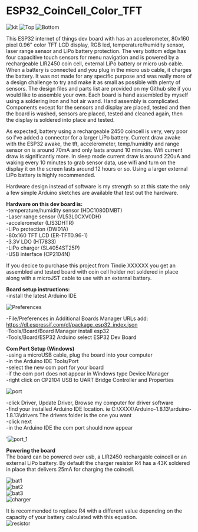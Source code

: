 # ESP32_CoinCell_Color_TFT
![kit](https://user-images.githubusercontent.com/4991664/97461608-ab616e80-191c-11eb-923d-81e30eafeb2a.jpg)
![Top](https://user-images.githubusercontent.com/4991664/97198353-75da4b00-178d-11eb-99a8-423e4afa3d99.png)
![Bottom](https://user-images.githubusercontent.com/4991664/97198461-930f1980-178d-11eb-9ccb-2a1128894bd0.png)

This ESP32 internet of things dev board with has an accelerometer, 80x160 pixel 0.96" color TFT LCD display, RGB led, temperature/humidity sensor, laser range sensor and LiPo battery protection. The very bottom edge has four capacitive touch sensors for menu navigation and is powered by a rechargeable LIR2450 coin cell, external LiPo battery or micro usb cable. When a battery is connected and you plug in the micro usb cable, it charges the battery. It was not made for any specific purpose and was really more of a design challenge to try and make it as small as possible with plenty of sensors. The design files and parts list are provided on my Github site if you would like to assemble your own. Each board is hand assembled by myself using a soldering iron and hot air wand. Hand assembly is complicated. Components except for the sensors and display are placed, tested and then the board is washed, sensors are placed, tested and cleaned again, then the display is soldered into place and tested.

As expected, battery using a rechargeable 2450 coincell is very, very poor so I've added a connector for a larger LiPo battery. Current draw awake with the ESP32 awake, the tft, accelerometer, temp/humidity and range sensor on is around 70mA and only lasts around 10 minutes. Wifi current draw is significantly more. In sleep mode current draw is around 220uA and waking every 10 minutes to grab sensor data, use wifi and turn on the display it on the screen lasts around 12 hours or so. Using a larger external LiPo battery is highly recommended.

Hardware design instead of software is my strength so at this state the only a few simple Arduino sketches are available that test out the hardware.

**Hardware on this dev board is:<br/>**
-temperature/humidity sensor (HDC1080DMBT)<br/>
-Laser range sensor (VL53L0CXV0DH)<br/>
-accelerometer (LIS3DHTR)<br/>
-LiPo protection (DW01A)<br/>
-80x160 TFT LCD (ER-TFT0.96-1)<br/>
-3.3V LDO (HT7833)<br/>
-LiPo charger (SL4054ST25P)<br/>
-USB interface (CP2104N)<br/>

If  you decice to purchase this project from Tindie XXXXXX you get an assembled and tested board with coin cell holder not soldered in place along with a microJST cable to use with an external battery.

**Board setup instructions:<br/>**
-install the latest Arduino IDE<br/>

![Preferences](https://user-images.githubusercontent.com/4991664/97713183-4170d280-1a9e-11eb-82ad-8573fa191bb2.png)<br/>


-File/Preferences in Additional Boards Manager URLs add: https://dl.espressif.com/dl/package_esp32_index.json<br/>
-Tools/Board/Board Manager install esp32<br/>
-Tools/Board/ESP32 Arduino select ESP32 Dev Board

**Com Port Setup (Windows)<br/>**
-using a microUSB cable, plug the board into your computer<br/>
-in the Arduino IDE Tools/Port<br/>
-select the new com port for your board<br/>
-if the com port does not appear in Windows type Device Manager<br/>
-right click on CP2104 USB to UART Bridge Controller and Properties<br/>


![port](https://user-images.githubusercontent.com/4991664/97712525-500aba00-1a9d-11eb-99e5-8d06dfd3c323.png)<br/>


-click Driver, Update Driver, Browse my computer for driver software<br/>
-find your installed Arduino IDE location. ie C:\XXXX\Arduino-1.8.13\arduino-1.8.13\drivers The drivers folder is the one you want<br/>
-click next<br/>
-in the Arduino IDE the com port should now appear<br/>


'![port_1](https://user-images.githubusercontent.com/4991664/97712616-70d30f80-1a9d-11eb-9eb3-bb4c536409b7.png)<br/>

**Powering the board<br/>**
The board can be powered over usb, a LIR2450 rechargable coincell or an external LiPo battery. By default the charger resistor R4 has a 43K soldered in place that delivers 25mA for charging the coincell.<br/>

![bat1](https://user-images.githubusercontent.com/4991664/97786295-537b6f80-1b89-11eb-98f8-4ae383f3db22.jpg)<br/>
![bat2](https://user-images.githubusercontent.com/4991664/97786292-52e2d900-1b89-11eb-8338-011f999aaecd.jpg)<br/>
![bat3](https://user-images.githubusercontent.com/4991664/97786293-537b6f80-1b89-11eb-87bd-dc4ca9a4fef4.jpg)<br/>
![charger](https://user-images.githubusercontent.com/4991664/97786294-537b6f80-1b89-11eb-9efa-a9e21272d6ee.png)<br/>

It is recommended to replace R4 with a different value depending on the capacity of your battery calculated with this equation.<br/>
![resistor](https://user-images.githubusercontent.com/4991664/97786463-7eb28e80-1b8a-11eb-8905-7eba92efdca3.png)<br/>





